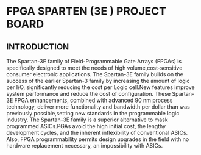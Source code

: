 # FPGA SPARTEN (3E ) PROJECT BOARD
## INTRODUCTION
The Spartan-3E family of Field-Programmable Gate Arrays (FPGAs) is specifically designed to meet the needs of high volume,cost-sensitive consumer electronic applications. The Spartan-3E family builds on the success of the earlier Spartan-3 family by increasing the amount of logic per I/O,
significantly reducing the cost per Logic cell.New features improve system performance and reduce the cost of configuration. These Spartan-3E FPGA enhancements,
combined with advanced 90 nm process technology, deliver more functionality and bandwidth per dollar than was previously possible,setting new standards in the
programmable logic industry. The Spartan-3E family is a superior alternative to mask programmed ASICs.PGAs avoid the high initial cost, the lengthy development cycles, and the inherent inflexibility of conventional ASICs. Also,
FPGA programmability permits design upgrades in the field with no hardware replacement necessary, an impossibility with ASICs.
